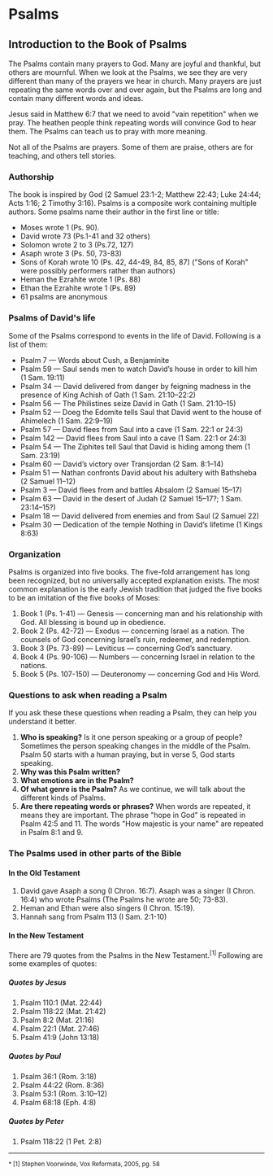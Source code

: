 # Psalms

## Introduction to the Book of Psalms

The Psalms contain many prayers to God. Many are joyful and thankful, but others are mournful. When we look at the Psalms, we see they are very different than many of the prayers we hear in church. Many prayers are just repeating the same words over and over again, but the Psalms are long and contain many different words and ideas.

Jesus said in Matthew 6:7 that we need to avoid "vain repetition" when we pray. The heathen people think repeating words will convince God to hear them. The Psalms can teach us to pray with more meaning.

Not all of the Psalms are prayers. Some of them are praise, others are for teaching, and others tell stories.

### Authorship

The book is inspired by God (2 Samuel 23:1-2; Matthew 22:43; Luke 24:44; Acts 1:16; 2 Timothy 3:16). Psalms is a composite work containing multiple authors. Some psalms name their author in the first line or title:

- Moses wrote 1 (Ps. 90).
- David wrote 73 (Ps.1-41 and 32 others)
- Solomon wrote 2 to 3 (Ps.72, 127)
- Asaph wrote 3 (Ps. 50, 73-83)
- Sons of Korah wrote 10 (Ps. 42, 44-49, 84, 85, 87) ("Sons of Korah" were possibly performers rather than authors)
- Heman the Ezrahite wrote 1 (Ps. 88)
- Ethan the Ezrahite wrote 1 (Ps. 89)
- 61 psalms are anonymous

### Psalms of David's life

Some of the Psalms correspond to events in the life of David. Following is a list of them:

- Psalm 7 — Words about Cush, a Benjaminite
- Psalm 59 — Saul sends men to watch David’s house in order to kill him (1 Sam. 19:11)
- Psalm 34 — David delivered from danger by feigning madness in the presence of King Achish of Gath (1 Sam. 21:10–22:2)
- Psalm 56 — The Philistines seize David in Gath (1 Sam. 21:10–15)
- Psalm 52 — Doeg the Edomite tells Saul that David went to the house of Ahimelech (1 Sam. 22:9–19)
- Psalm 57 — David flees from Saul into a cave (1 Sam. 22:1 or 24:3)
- Psalm 142 — David flees from Saul into a cave (1 Sam. 22:1 or 24:3)
- Psalm 54 — The Ziphites tell Saul that David is hiding among them (1 Sam. 23:19)
- Psalm 60 — David’s victory over Transjordan (2 Sam. 8:1–14)
- Psalm 51 — Nathan confronts David about his adultery with Bathsheba (2 Samuel 11–12)
- Psalm 3 — David flees from and battles Absalom (2 Samuel 15–17)
- Psalm 63 — David in the desert of Judah (2 Samuel 15–17?; 1 Sam. 23:14–15?)
- Psalm 18 — David delivered from enemies and from Saul (2 Samuel 22)
- Psalm 30 — Dedication of the temple Nothing in David’s lifetime (1 Kings 8:63)

### Organization

Psalms is organized into five books. The five-fold arrangement has long been recognized, but no universally accepted explanation exists. The most common explanation is the early Jewish tradition that judged the five books to be an imitation of the five books of Moses:

1. Book 1 (Ps. 1-41) — Genesis — concerning man and his relationship with God. All blessing is bound up in obedience.
2. Book 2 (Ps. 42-72) — Exodus — concerning Israel as a nation. The counsels of God concerning Israel’s ruin, redeemer, and redemption.
3. Book 3 (Ps. 73-89) — Leviticus — concerning God’s sanctuary.
4. Book 4 (Ps. 90-106) — Numbers — concerning Israel in relation to the nations.
5. Book 5 (Ps. 107-150) — Deuteronomy — concerning God and His Word.

### Questions to ask when reading a Psalm

If you ask these these questions when reading a Psalm, they can help you understand it better.

1. **Who is speaking?** Is it one person speaking or a group of people? Sometimes the person speaking changes in the middle of the Psalm. Psalm 50 starts with a human praying, but in verse 5, God starts speaking.
2. **Why was this Psalm written?**
3. **What emotions are in the Psalm?**
4. **Of what genre is the Psalm?** As we continue, we will talk about the different kinds of Psalms.
5. **Are there repeating words or phrases?** When words are repeated, it means they are important. The phrase "hope in God" is repeated in Psalm 42:5 and 11. The words "How majestic is your name" are repeated in Psalm 8:1 and 9.

### The Psalms used in other parts of the Bible

#### In the Old Testament

1. David gave Asaph a song (I Chron. 16:7). Asaph was a singer (I Chron. 16:4) who wrote Psalms (The Psalms he wrote are 50; 73-83).
2. Heman and Ethan were also singers (I Chron. 15:19).
3. Hannah sang from Psalm 113 (I Sam. 2:1-10)

#### In the New Testament

There are 79 quotes from the Psalms in the New Testament.<sup>[1]</sup> Following are some examples of quotes:

##### Quotes by Jesus

1. Psalm 110:1 (Mat. 22:44)
2. Psalm 118:22 (Mat. 21:42)
3. Psalm 8:2 (Mat. 21:16)
4. Psalm 22:1 (Mat. 27:46)
5. Psalm 41:9 (John 13:18)

##### Quotes by Paul

1. Psalm 36:1 (Rom. 3:18)
2. Psalm 44:22 (Rom. 8:36)
3. Psalm 53:1 (Rom. 3:10&ndash;12)
4. Psalm 68:18 (Eph. 4:8)

##### Quotes by Peter

1. Psalm 118:22 (1 Pet. 2:8)

<hr/>

<small>
* [1] Stephen Voorwinde, Vox Reformata, 2005, pg. 58
</small>

<!-- Mowinckel acknowledges both aspects when he says.
> In spite of the didactic character of the ‘learned psalmography’, it has one characteristic in common with genuine psalmography; these poems are, and must be considered as, prayers. Like every real psalm, they address God, even though they often address men as well.
> Mandolfo, C. (2002). God in the Dock: Dialogic Tension in the Psalms of Lament (Vol. 357, p. 24). London; New York: Sheffield Academic Press.

## General details about the book

* The book was originally titled _Tehillim_, which means “praises” in Hebrew. The English title of _Psalms_ is derived from a transliteration of the Septuagint’s Greek title _Psalmoi_, also meaning “songs of praise.”
* The poetry was often set to music, but not always.

> The writing of the book spans about 1,200 years. In such a large collection of hymns, a widely divergent range of dates is inevitable. The oldest written was the Psalm of Moses (90) and the latest written was Psalm 126, which was written in the post-Exilic period, which was in the late sixth or early fifth century B.C. This is a period of about one thousand years (1400–400 B.C.).
> https://www.bible-studys.org/Bible%20Books/Psalms/Book%20of%20Psalms.html

* Psalms is the most quoted Old Testment book in the New Testatment. Of the 287 quotes taken from the Old Testament found in the New Testament, 116 of them are from the book of Psalms.

> Martin Luther influenced a transition from the priest-dominated worship of the Catholic Church to congregationial singing. Luther believed the congregation should take a more active role in the singing, but one obstacle to this was the complexity and difficulty of the current liturgy for the common person. He used the book of Psalms as the foundation and authority for his musical reforms, which included writing songs which were paraphases of Scripture in common language. An example can be taken from Martin Luther's "From Depths of Woe I Cry to Thee" (1483-1546, #329 In the Lutheran Hymnal) inspired by Psalm 130:
(I can't find the source, but I'm confident that this is a quote)

> From depths of woe I cry to Thee, Lord, hear me, I implore Thee.
> Bend down Thy gracious ear to me, My prayer let come before Thee.
> If Thou rememberest each misdeed, If each should have its rightful meed,
> Who may abide Thy presence?

## Classification of Psalms

1. **Psalms of Lament** contain a cry for deliverance or defense and questions that are addressed directly to God.
 * They may be individual (Chapters 5-7, 13, 17, 22, 25, 26, 28, 31, 35, 36, 38, 39, 42, 43, 51, 54-57, 59, 61, 63, 64, 69-71, 86, 88, 102, 109, 120, 130, 140-143).
 * Or national (Chapters 12, 44, 58, 60, 74, 77, 79, 80, 82, 83, 85, 90, 94, 106, 108, 123, 126, 137).

2. **Psalms of confidence** include a lament, but the ideas of security, peace, joy, and confidence predominate.
 * They may be individual (Chapters 3, 4, 11, 16, 23, 27, 62, 121, 131)
 * or national (Chapters 115, 125, 129).

3. **Psalms of Thanksgiving** express public thanksgiving for what God has done or in anticipation of what He will do.
 * They may be individual (Chapters 9, 10, 30, 32, 34, 40, 41, 92, 107, 116, 138),
 * or national (Chapters 65-68, 118, 124).

4. **Psalms of Praise** are constructed around three key elements:
 * a call to praise or introduction,
 * a cause for praise (usually for God’s attributes or deeds), and
 * a conclusion (Chapters 8, 19, 29, 33, 100, 103, 104, 111, 113, 114, 117, 134, 135, 136, 145 – 150)

5. **Psalms of Enthronement** of the Divine Kingdom contain the expression “the Lord reigns” (or, in the case of Psalm 98, “the Lord, the King”), and speak of the rule of God over all the earth. They are prophetic of Christ’s kingly rule (Chapters 47, 93, 96 – 99).

6. **Psalms of Zion** extol Zion, or Jerusalem, for its exalted role as the abode of God’s glory and as the religious and political capital of the nation (Chapters 15, 24, 46, 48, 50, 76, 81, 84, 87, 122). The Pilgrim Psalms (see below), are sometimes included here, but they do not really constitute a distinct literary type.

7. **Psalms of Royalty** concern the reign of the king, either historical or messianic, or both (Chapters 2, 18, 20, 21, 45, 72, 89, 101, 110, 132, 144).

8. **Psalms of Wisdom** emphasize the traditional teaching of the wise men of Israel: meditation of the law, the way of the righteous versus the way of the wicked, and the necessity of practical righteousness (Chapters 1, 14, 37, 49, 52, 53, 73, 75, 91, 112, 119, 127, 128, 133, 139).

9. **Psalms of History** trace the history of God’s saving activity on behalf of Israel (Chapters 78, 105).

Other categories, identified strictly for content, overlap with the above. These include the following:

1. **Messianic Psalms** are prophetic in some way of the Messiah. They include psalms in which the righteous man’s character is a type of Christ (34:20; 69:4, 9), the righteous man’s experience foreshadows Christ’s experience (22), the existing king’s ideals and calling will be fulfilled in Christ, the ultimate King (Chapters 2, 45, 72), Christ’s work is prophesied with no contemporary reference (only 110), or the enthronement of Christ as universal King over the earth is predicted (Chapters 47, 93, 96 – 99).

2. **Imprecatory Psalms** contain an imprecation or prayer for retributive justice to fall on one’s enemy (Chapters 35, 55, 58, 59, 69, 83, 109, 137, 140). These may be justified by remembering that the Israelites were building a political kingdom and, as long as evil men triumphed over them, God’s rule was thwarted. The psalmists were concerned primarily with the glory of God, and at the very least, they did put the matter into God’s hands for His just dealing. These prayers are actually in the same spirit as the petition “Thy kingdom come” (Matt. 6:10), because the coming of God’s kingdom includes the destruction of the wicked (see the note on Psalm 109).

3. **Pilgrim Psalms** Song of Ascents is a title given to fifteen of the Psalms, 120–134, each starting with the ascription Shir Hama'aloth. They are also variously called Gradual Psalms, Songs of Degrees, Songs of Steps or Pilgrim Songs. Four of them (122, 124, 131 and 133) are linked in their ascriptions to David, and one (127) to Solomon. Psalms of Ascents were sung by pilgrims journeying up to Jerusalem for the three annual feasts of Passover, Pentecost, and Tabernacles.

4. **Acrostic Psalms** are those in which each verse begins with a consecutive letter of the Hebrew alphabet (Chapters 9, 10, 25, 34, 37, 111, 112, 119, 145). Psalm 119 is in a class by itself with eight verses for each letter of the alphabet.

(This classification comes from https://www.bible-studys.org/Bible%20Books/Psalms/Book%20of%20Psalms.html. I edited some of the words before I realized that they were quotations)

## Peculiar Language

The psalms include unique Hebrew terms. The word _selah_, found seventy-one times, is most likely a musical notation added by worship leaders after the Israelites incorporated the psalm into public worship. Scholars do not know the meaning of _maskil_, found in thirteen psalms.

> The titles before many of the psalms are probably not to be considered inspired, as they were likely added to the text after David and the original writers composed the psalms. However, in trying to understand a particular psalm, some consideration ought to be given to them. These titles are very ancient. In the Hebrew Bible, if a psalm has a title, the title is actually the first verse of the psalm. Therefore, while they may not be original to the text, they are very ancient notes.
> http://www.shelbyvilleroad.org/informer/2017/3/14/on-the-titles-of-psalms

> Because the titles are so old, it sometimes can be difficult to discern much from them. Sometimes the title tells us to whom the psalm is dedicated. “To the chief Musician” is a common dedication (Ps 18). Often, the author is indicated, as is the case with Psalm 90, which is “A Prayer of Moses the man of God.” Sometimes the occasion for the psalm is mentioned, as it is with Psalm 18. These notes are very helpful in interpreting the psalm. For example, David wrote, “I will call upon the LORD, who is worthy to be praised, So shall I be saved from mine enemies” (Ps 18:3). The title to the psalm tells us who the enemy was: Saul.
> http://www.shelbyvilleroad.org/informer/2017/3/14/on-the-titles-of-psalms

> Occasionally, a psalm appears with instructions for the song leader. These and others can refer to melodies used with the given psalm or perhaps to suggestions for liturgical use. For example, we see instructions such as:
*  “For the director of music” (occurring in fifty-five psalms;
*  “To the tune of ‘Lilies’” (similar references found in Psalms 45, 60, 69, 80)
*  “To the tune of ‘The Doe of the Morning’ ” (Psalm 22);
*  “To the tune of ‘Do Not Destroy’ ” (Psalms 57–59, 75).
> https://books.google.co.tz/books?id=jIhMDgAAQBAJ&pg=PT1170&lpg=PT1170&dq=Occasionally,+a+psalm+appears+with+instructions+for+the+song+leader.+These+and+others+can+refer+to+melodies+used+with+the+given+psalm+&source=bl&ots=g1WoY2bEAv&sig=ACfU3U2FuWiU_d-Xssd5SMsVF_MfTMByfw&hl=en&sa=X&ved=2ahUKEwiI95KYgIniAhXFZlAKHec4DXIQ6AEwAXoECAoQAQ#v=onepage&q=Occasionally%2C%20a%20psalm%20appears%20with%20instructions%20for%20the%20song%20leader.%20These%20and%20others%20can%20refer%20to%20melodies%20used%20with%20the%20given%20psalm&f=false


> One also finds musical terms in the titles. Much discussion persists over these terms, as very little is known about them. Some terms may indicate a tune that was known in ancient times (e.g. Ps 9, 22). Other titles mention the kind of instruments to be played with the particular song (Ps 4, 5).
> http://www.shelbyvilleroad.org/informer/2017/3/14/on-the-titles-of-psalms

> The identification of many of the technical words in the superscriptions is dubious. The headings include names for types of psalms (“a psalm”), musical terms (“to the chief musician”), melody indicators (“upon Shoshannim”, 45), and liturgical indicators (“for the Sabbath day”, 92). Fourteen psalms contain historical superscriptions that give some brief mention of the occasion on which the psalm was written (Chapters 3, 7, 18, 30, 34, 51, 52, 54, 56, 57, 59, 60, 63, 142).
> https://www.bible-studys.org/Bible%20Books/Psalms/Book%20of%20Psalms.html

## Organization

### Psalms is a collection of smaller collections

> Psalm 72:20 — The prayers of David the son of Jesse are ended.

Psalms were usually gathered in smaller collections occording to common themes, or words or style. From this great collection of psalms the Holy Ghost guided a subselection of 150 for Scripture. The fact the book of Psalms is collection of selections made form other collections is highlighted in Psalm 72:20. We find other psalms also written by David even after Psalm 72 (86,101,103,108).

Different groups had different collections of psalms and when they were put together some duplicates were allowed to remain. There are resulting "doublet" psalms: Psalm 14 and Psalm 53; Psalm 105:1-15 and 1 Chronicles 16:8-22;

### Within the Book of Psalms can be Found Smaller Collections

Short sets of Psalms were often used for various occasions.

Psalms 113-118 are called the  "Hallel Psalms" or "Praise Psalms" as they start with "praise the LORD" and ends with "praise the LORD". The Hallel were sung at the 3 great Jewish festivals: 1. Dedication 2. New Moon 3. Passover. The Hallel are what Jesus sang with His disciples at the Last Supper - Matthew 26:30.

### Psalms Not Included in the Book of Psalms

* Moses' song of Deliverance — Exodus 15:1-18
* Deborah's song of praise — Judges 5
* David's lament over Saul and Jonathan — 2 Samuel 1:19-27
* Hezekiah's Praise for Deliverance — 1 Samuel 38:9-20

### Psalms is Organized into 5 Books

> Psalm is organized into five books or collections. They were probably collected gradually, as corporate worship forms developed along with temple worship. It is likely that by the time of Ezra, the books of the Psalter were organized into their final form. Each section concludes with a doxology, with the entire Psalter capped by Psalm 150, a grand doxology. (doxology: a hymn or form of words containing an ascription of praise to God.)
> https://books.google.co.tz/books?id=jIhMDgAAQBAJ&pg=PT1169&lpg=PT1169&dq=Psalm+is+organized+into+five+books+or+collections.+They+were+probably+collected+gradually,+as+corporate+worship+forms+developed+along+with+temple+worship.&source=bl&ots=g1WoY2bGCz&sig=ACfU3U0DoZ6QVOt_nQGOlgDfmeenwq0tAA&hl=en&sa=X&ved=2ahUKEwiPk5GDgYniAhWNbVAKHUHnCSIQ6AEwAXoECAkQAQ#v=onepage&q=Psalm%20is%20organized%20into%20five%20books%20or%20collections.%20They%20were%20probably%20collected%20gradually%2C%20as%20corporate%20worship%20forms%20developed%20along%20with%20temple%20worship.&f=false

|     Book      |      1st     |      2nd     |      3rd     |      4th     |      5th     |
|-------------  |------------- | -------------|------------- | -------------|------------- |
|# of Psalms    | 41           | 31           | 17           | 17           | 44           |
|reference      | 1-41         | 42-72        | 73-89        | 90-106       | 107-150      |
|doxology       | 41:13        | 72:18,19     | 89:52        | 106:48       | 150          |
|theme          | humanity     | deliverance  | sanctuary    | reign of God | house of God |
|content	    | personal     | devotional   | liturg./hist.| general      |prophetic/natu|
|pentateuch	    | Genesis      | Exodus       | Leviticus    | Numbers      |Deuteronomy   |

.-->
